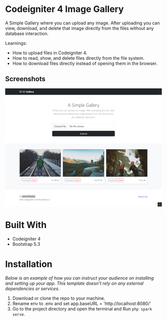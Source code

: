 # Codeigniter 4 Image Gallery

A Simple Gallery where you can upload any image. After uploading you can view, download, and delete that image directly from the files without any database interaction.

Learnings:

- How to upload files in Codeigniter 4.
- How to read, show, and delete files directly from the file system.
- How to download files directly instead of opening them in the browser.

## Screenshots

![Codeigniter 4 Image Gallery](writable\uploads\Codeigniter-4-Gallery.png)

# Built With

- Codeigniter 4
- Bootstrap 5.3

# Installation

_Below is an example of how you can instruct your audience on installing and setting up your app. This template doesn't rely on any external dependencies or services._

1. Download or clone the repo to your machine.
2. Rename env to .env and set app.baseURL = 'http://localhost:8080/'
3. Go to the project directory and open the terminal and Run `php spark serve`.
